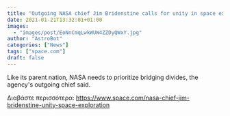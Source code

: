 ```yaml
---
title: "Outgoing NASA chief Jim Bridenstine calls for unity in space exploration pursuits"
date: 2021-01-21T13:32:01+01:00
images:
  - "images/post/EoNnCmqLwkWUW4ZZDyQWxY.jpg"
author: "AstroBot"
categories: ["News"]
tags: ["space.com"]
draft: false
---
```


Like its parent nation, NASA needs to prioritize bridging divides, the agency's outgoing chief said. 

Διαβάστε περισσότερα: https://www.space.com/nasa-chief-jim-bridenstine-unity-space-exploration
